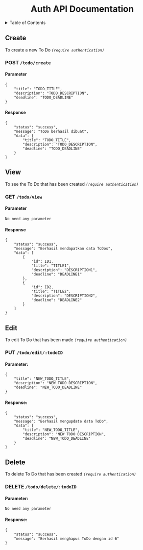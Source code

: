 <h1 align="center">Auth API Documentation</h1>

<details>
  <summary>Table of Contents</summary>
  <ol>
    <li><a href="#create">Create</a></li>
    <li><a href="#view">View</a></li>
    <li><a href="#edit">Edit</a></li>
    <li><a href="#delete">Delete</a></li>
  </ol>
</details>

## Create
To create a new To Do <i>`(require authentication)`</i>
### POST `/todo/create`
#### Parameter
```
{
    "title": "TODO_TITLE",
    "description": "TODO_DESCRIPTION",
    "deadline": "TODO_DEADLINE"
}
```
#### Response
```
{
    "status": "success",
    "message": "ToDo berhasil dibuat",
    "data": {
        "title": "TODO_TITLE",
        "description": "TODO_DESCRIPTION",
        "deadline": "TODO_DEADLINE"
    }
}
```

## View
To see the To Do that has been created <i>`(require authentication)`</i>
### GET `/todo/view`
#### Parameter
```
No need any parameter
```
#### Response
```
{
    "status": "success",
    "message": "Berhasil mendapatkan data ToDos",
    "data": [
        {
            "id": ID1,
            "title": "TITLE1",
            "description": "DESCRIPTION1",
            "deadline": "DEADLINE1"
        },
        {
            "id": ID2,
            "title": "TITLE2",
            "description": "DESCRIPTION2",
            "deadline": "DEADLINE2"
        }
    ]
}
```

## Edit
To edit To Do that has been made <i>`(require authentication)`</i>
### PUT `/todo/edit/:todoID`
#### Parameter:
```
{
    "title": "NEW_TODO_TITLE",
    "description": "NEW_TODO_DESCRIPTION",
    "deadline": "NEW_TODO_DEADLINE"
}
```
#### Response:
```
{
    "status": "success",
    "message": "Berhasil mengupdate data ToDo",
    "data": {
        "title": "NEW_TODO_TITLE",
        "description": "NEW_TODO_DESCRIPTION",
        "deadline": "NEW_TODO_DEADLINE"
    }
}
```

## Delete
To delete To Do that has been created <i>`(require authentication)`</i>
### DELETE `/todo/delete/:todoID`
#### Parameter:
```
No need any parameter
```
#### Response:
```
{
    "status": "success",
    "message": "Berhasil menghapus ToDo dengan id 6"
}
```